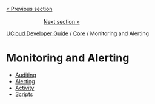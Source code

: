 [« Previous section](/docs/developer-guide/core/users/avatars.md)
&nbsp;&nbsp;&nbsp;&nbsp;&nbsp;&nbsp;&nbsp;&nbsp;&nbsp;&nbsp;&nbsp;&nbsp;&nbsp;&nbsp;&nbsp;&nbsp;&nbsp;&nbsp;&nbsp;&nbsp;&nbsp;&nbsp;&nbsp;&nbsp;&nbsp;&nbsp;&nbsp;&nbsp;&nbsp;&nbsp;&nbsp;&nbsp;&nbsp;&nbsp;&nbsp;&nbsp;&nbsp;&nbsp;&nbsp;&nbsp;&nbsp;&nbsp;&nbsp;&nbsp;&nbsp;&nbsp;&nbsp;&nbsp;&nbsp;&nbsp;&nbsp;&nbsp;&nbsp;&nbsp;&nbsp;&nbsp;&nbsp;&nbsp;&nbsp;&nbsp;&nbsp;&nbsp;&nbsp;&nbsp;&nbsp;&nbsp;&nbsp;&nbsp;&nbsp;&nbsp;&nbsp;&nbsp;&nbsp;&nbsp;&nbsp;&nbsp;&nbsp;&nbsp;&nbsp;&nbsp;&nbsp;&nbsp;&nbsp;&nbsp;&nbsp;&nbsp;&nbsp;&nbsp;&nbsp;&nbsp;&nbsp;&nbsp;&nbsp;&nbsp;&nbsp;&nbsp;&nbsp;&nbsp;&nbsp;&nbsp;&nbsp;&nbsp;&nbsp;&nbsp;&nbsp;&nbsp;&nbsp;&nbsp;&nbsp;&nbsp;&nbsp;&nbsp;&nbsp;&nbsp;&nbsp;&nbsp;&nbsp;&nbsp;&nbsp;&nbsp;&nbsp;&nbsp;&nbsp;&nbsp;&nbsp;&nbsp;&nbsp;&nbsp;&nbsp;&nbsp;&nbsp;&nbsp;&nbsp;&nbsp;&nbsp;&nbsp;&nbsp;&nbsp;&nbsp;&nbsp;&nbsp;&nbsp;&nbsp;&nbsp;&nbsp;&nbsp;&nbsp;&nbsp;&nbsp;&nbsp;&nbsp;&nbsp;&nbsp;[Next section »](/docs/developer-guide/core/monitoring/auditing.md)



[UCloud Developer Guide](/docs/developer-guide/README.md) / [Core](/docs/developer-guide/core/README.md) / Monitoring and Alerting
# Monitoring and Alerting

 - [Auditing](/docs/developer-guide/core/monitoring/auditing.md)
 - [Alerting](/docs/developer-guide/core/monitoring/alerting.md)
 - [Activity](/docs/developer-guide/core/monitoring/activity.md)
 - [Scripts](/docs/developer-guide/core/monitoring/scripts/README.md)
